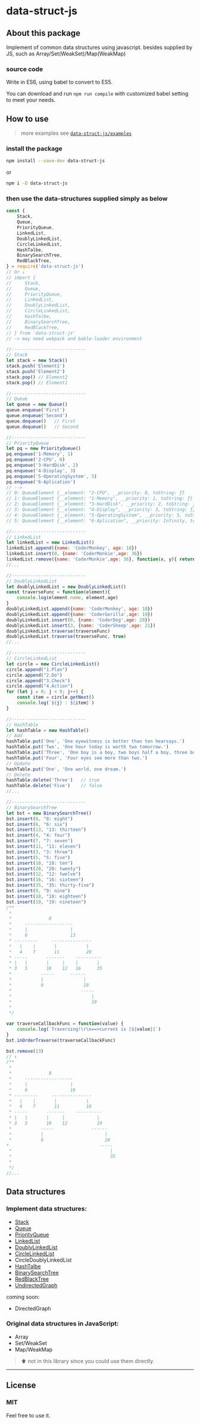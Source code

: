 # data-struct-js

## About this package

Implement of common data structures using javascript.
besides supplied by JS, such as Array/Set(WeakSet)/Map(WeakMap)

### source code

Write in ES6, using babel to convert to ES5.

You can download and run `npm run compile` with customized babel setting to meet your needs.

## How to use

> more examples see [`data-struct-js/examples`](./examples)

### install the package

```bash
npm install --save-dev data-struct-js
```
or
```bash
npm i -D data-struct-js
```

### then use the data-structures supplied simply as below

```js
const {
    Stack,
    Queue,
    PriorityQueue,
    LinkedList,
    DoublyLinkedList,
    CircleLinkedList,
    HashTalbe,
    BinarySearchTree,
    RedBlackTree,
} = require('data-struct-js')
// Or ↓
// import {
//     Stack,
//     Queue,
//     PriorityQueue,
//     LinkedList,
//     DoublyLinkedList,
//     CircleLinkedList,
//     HashTalbe,
//     BinarySearchTree,
//     RedBlackTree,
// } from 'data-struct-js'
// -> may need webpack and bable-loader environment

//----------------------------
// Stack
let stack = new Stack()
stack.push('Element1')
stack.push('Element2')
stack.pop() // Element2
stack.pop() // Element1

//----------------------------
// Queue
let queue = new Queue()
queue.enqueue('First')
queue.enqueue('Second')
queue.dequeue()   // First
queue.dequeue()   // Second

//----------------------------
// PriorityQueue
let pq = new PriorityQueue()
pq.enqueue('1-Memory', 1)
pq.enqueue('2-CPU', 0)
pq.enqueue('3-HardDisk', 2)
pq.enqueue('4-Display', 3)
pq.enqueue('5-OperatingSystem', 5)
pq.enqueue('6-Aplication')
// -->
// 0: QueueElement {__element: "2-CPU", __priority: 0, toString: ƒ}
// 1: QueueElement {__element: "1-Memory", __priority: 1, toString: ƒ}
// 2: QueueElement {__element: "3-HardDisk", __priority: 2, toString: ƒ}
// 3: QueueElement {__element: "4-Display", __priority: 3, toString: ƒ}
// 4: QueueElement {__element: "5-OperatingSystem", __priority: 5, toString: ƒ}
// 5: QueueElement {__element: "6-Aplication", __priority: Infinity, toString: ƒ}

//----------------------------
// LinkedList
let linkedList = new LinkedList()
linkedList.append({name: 'CoderMonkey', age: 18})
linkedList.insert(0, {name: 'CoderMonkie',age: 36})
linkedList.remove({name: 'CoderMonkie',age: 36}, function(x, y){ return x.name === y.name})
//...

//----------------------------
// DoublyLinkedList
let doublyLinkedList = new DoublyLinkedList()
const traverseFunc = function(element){
    console.log(element.name, element,age)
}
doublyLinkedList.append({name: 'CoderMonkey', age: 18})
doublyLinkedList.append({name: 'CoderGorilla',age: 19})
doublyLinkedList.insert(0, {name: 'CoderDog',age: 20})
doublyLinkedList.insert(3, {name: 'CoderSheep',age: 21})
doublyLinkedList.traverse(traverseFunc)
doublyLinkedList.traverse(traverseFunc, true)
//...

//----------------------------
// CircleLinkedList
let circle = new CircleLinkedList()
circle.append("1.Plan")
circle.append("2.Do")
circle.append("3.Check")
circle.append("4.Action")
for (let j = 0; j < 9; j++) {
    const item = circle.getNext()
    console.log(`${j} : ${item}`)
}

//----------------------------
// HashTable
let hashTable = new HashTable()
// Add
hashTable.put('One', 'One eyewitness is better than ten hearsays.')
hashTable.put('Two', 'One hour today is worth two tomorrow.')
hashTable.put('Three', 'One boy is a boy, two boys half a boy, three boys no boy.')
hashTable.put('Four', 'Four eyes see more than two.')
// Update
hashTable.put('One', 'One world, one dream.')
// Delete
hashTable.delete('Three')   // true
hashTable.delete('Five')    // false
//...

//----------------------------
// BinarySearchTree
let bst = new BinarySearchTree()
bst.insert(8, "8: eight")
bst.insert(6, "6: six")
bst.insert(13, "13: thirteen")
bst.insert(4, "4: four")
bst.insert(7, "7: seven")
bst.insert(11, "11: eleven")
bst.insert(3, "3: three")
bst.insert(5, "5: five")
bst.insert(10, "10: ten")
bst.insert(20, "20: twenty")
bst.insert(12, "12: twelve")
bst.insert(16, "16: sixteen")
bst.insert(35, "35: thirty-five")
bst.insert(9, "9: nine")
bst.insert(18, "18: eighteen")
bst.insert(19, "19: nineteen")
/**
 * 
 *              8
 *     ------------------
 *     |                |
 *     6                13
 * ---------     ---------------
 *   |    |       |           |  
 *   4    7       11          20
 * -----       -------    ----------
 * |   |       |     |    |       |
 * 3   5       10    12   16      35
 *           -----      ------ 
 *           |               |
 *           9               18
 *                          -----
 *                              |
 *                              19
 * 
 */

var traverseCallbackFunc = function(value) {
    console.log(`Traversing!\r\n==>current is [${value}]`)
}
bst.inOrderTraverse(traverseCallbackFunc)

bst.remove(13)
// ⬇️
/**
 * 
 *              8
 *     ------------------
 *     |                |
 *     6                16
 * ---------     ---------------
 *   |    |       |           |  
 *   4    7       11          18
 * -----       -------    ----------
 * |   |       |     |            |
 * 3   5       10    12           19
 *           -----              ------ 
 *           |                       |
 *           9                       20
*                                  -----
 *                                     |
 *                                     35
 * 
 */
//...
```

## Data structures

### Implement data structures:

+ [Stack](src/Stack.js)
+ [Queue](src/Queue/Queue.js)
+ [PriorityQueue](src/Queue/Queue.js)
+ [LinkedList](src/LinkedList/LinkedList.js)
+ [DoublyLinkedList](src/LinkedList/DoublyLinkedList.js)
+ [CircleLinkedList](src/LinkedList/CircleLinkedList.js)
+ CircleDoublyLinkedList
+ [HashTalbe](src/HashTable/HashTable.js)
+ [BinarySearchTree](src/Tree/BinarySearchTree.js)
+ [RedBlackTree](src/Tree/RedBlackTree.js)
+ [UndirectedGraph](src/Graph/UndirectedGraph.js)

coming soon:
+ DirectedGraph

### Original data structures in JavaScript:

+ Array
+ Set/WeakSet
+ Map/WeakMap

> ⬆️ not in this library since you could use them directly.

---

## License

### MIT

Feel free to use it.